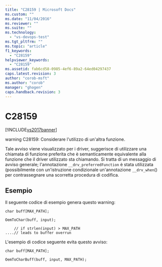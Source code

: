 ```yaml
---
title: "C28159 | Microsoft Docs"
ms.custom: ""
ms.date: "11/04/2016"
ms.reviewer: ""
ms.suite: ""
ms.technology: 
  - "vs-devops-test"
ms.tgt_pltfrm: ""
ms.topic: "article"
f1_keywords: 
  - "C28159"
helpviewer_keywords: 
  - "C28159"
ms.assetid: fab6cd58-0985-4ef6-89a2-64ed04297437
caps.latest.revision: 3
author: "corob-msft"
ms.author: "corob"
manager: "ghogen"
caps.handback.revision: 3
---
```

# C28159
[!INCLUDE[vs2017banner](../code-quality/includes/vs2017banner.md)]

warning C28159: Considerare l'utilizzo di un'altra funzione.  
  
 Tale avviso viene visualizzato per i driver, suggerisce di utilizzare una chiamata di funzione preferita che è semanticamente equivalente alla funzione che il driver utilizzato sta chiamando.  Si tratta di un messaggio di avviso generale; l'annotazione `__drv_preferredFunction` è stata utilizzata \(possibilmente con un'istruzione condizionale un'annotazione `__drv_when`\(\) per contrassegnare una scorretta procedura di codifica.  
  
## Esempio  
 Il seguente codice di esempio genera questo warning:  
  
```  
char buff[MAX_PATH];  
  
OemToChar(buff, input);  
  
    // if strlen(input) > MAX_PATH  
....// leads to buffer overrun  
```  
  
 L'esempio di codice seguente evita questo avviso:  
  
```  
char buff[MAX_PATH];  
  
OemToCharBuff(buff, input, MAX_PATH);  
```